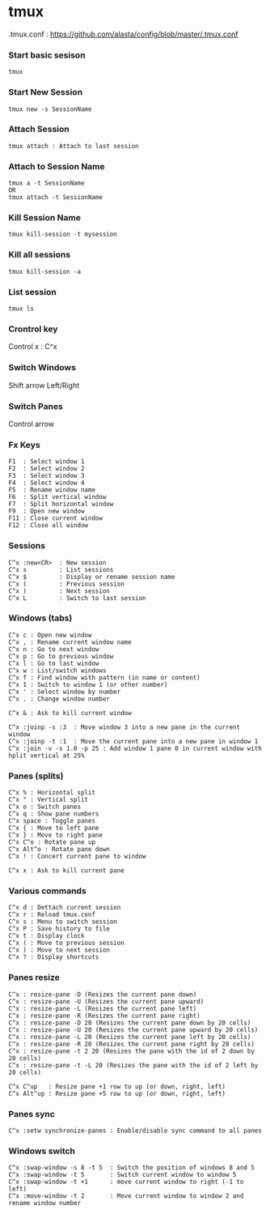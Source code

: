 # tmux 

.tmux.conf : https://github.com/alasta/config/blob/master/.tmux.conf

### Start basic sesison
```
tmux 
```

### Start New Session
```
tmux new -s SessionName
```

### Attach Session
```
tmux attach : Attach to last session
```
  
### Attach to Session Name  
```
tmux a -t SessionName
OR
tmux attach -t SessionName
```

### Kill Session Name
```
tmux kill-session -t mysession
```

### Kill all sessions
```
tmux kill-session -a
```

### List session
```
tmux ls
```


### Crontrol key

Control x : C^x 

### Switch Windows
Shift arrow Left/Right

### Switch Panes
Control arrow

### Fx Keys
```
F1  : Select window 1  
F2  : Select window 2  
F3  : Select window 3  
F4  : Select window 4  
F5  : Rename window name  
F6  : Split vertical window  
F7  : Split horizontal window   
F9  : Open new window  
F11 : Close current window  
F12 : Close all window
```
  
### Sessions  
```
C^x :new<CR>  : New session
C^x s         : List sessions
C^x $         : Display or rename session name
C^x (         : Previous session
C^x )         : Next session
C^x L         : Switch to last session
```
  
### Windows (tabs)
```
C^x c : Open new window
C^x , : Rename current window name
C^x n : Go to next window
C^x p : Go to previous window
C^x l : Go to last window
C^x w : List/switch windows
C^x f : Find window with pattern (in name or content)
C^x 1 : Switch to window 1 (or other number)
C^x ' : Select window by number
C^x . : Change window number

C^x & : Ask to kill current window

C^x :joinp -s :3  : Move window 3 into a new pane in the current window
C^x :joinp -t :1  : Move the current pane into a new pane in window 1
C^x :join -v -s 1.0 -p 25 : Add window 1 pane 0 in current window with hplit vertical at 25%
```
  
### Panes (splits)
```
C^x % : Horizontal split
C^x " : Vertical split
C^x o : Switch panes
C^x q : Show pane numbers
C^x space : Toggle panes
C^x { : Move to left pane
C^x } : Move to right pane
C^x C^o : Rotate pane up
C^x Alt^o : Rotate pane down
C^x ! : Concert current pane to window

C^x x : Ask to kill current pane
```



### Various commands
```
C^x d : Dettach current session
C^x r : Reload tmux.conf
C^x s : Menu to switch session
C^x P : Save history to file 
C^x t : Display clock
C^x ( : Move to previous session
C^x ) : Move to next session
C^x ? : Display shortcuts
```

### Panes resize
```
C^x : resize-pane -D (Resizes the current pane down)
C^x : resize-pane -U (Resizes the current pane upward)
C^x : resize-pane -L (Resizes the current pane left)
C^x : resize-pane -R (Resizes the current pane right)
C^x : resize-pane -D 20 (Resizes the current pane down by 20 cells)
C^x : resize-pane -U 20 (Resizes the current pane upward by 20 cells)
C^x : resize-pane -L 20 (Resizes the current pane left by 20 cells)
C^x : resize-pane -R 20 (Resizes the current pane right by 20 cells)
C^x : resize-pane -t 2 20 (Resizes the pane with the id of 2 down by 20 cells)
C^x : resize-pane -t -L 20 (Resizes the pane with the id of 2 left by 20 cells)

C^x C^up   : Resize pane +1 row to up (or down, right, left)
C^x Alt^up : Resize pane +5 row to up (or down, right, left)
```
  
### Panes sync
```
C^x :setw synchronize-panes : Enable/disable sync command to all panes
```
  
### Windows switch
```
C^x :swap-window -s 8 -t 5  : Switch the position of windows 8 and 5
C^x :swap-window -t 5       : Switch current window to window 5
C^x :swap-window -t +1      : move current window to right (-1 to left)
C^x :move-window -t 2       : Move current window to window 2 and rename window number
```
